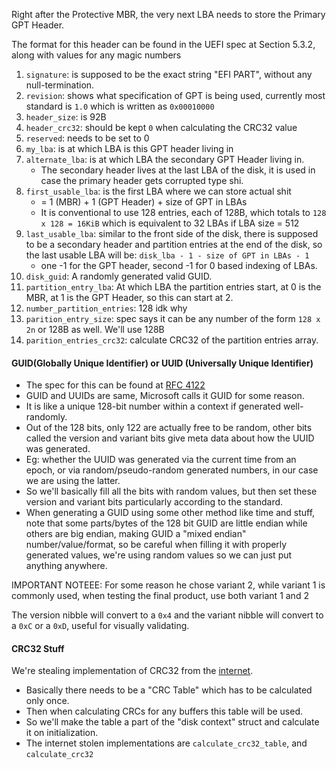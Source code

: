 Right after the Protective MBR, the very next LBA needs to store the Primary GPT Header.

The format for this header can be found in the UEFI spec at Section 5.3.2, along with values for any magic numbers

1. `signature`: is supposed to be the exact string "EFI PART", without any null-termination.
2. `revision`: shows what specification of GPT is being used, currently most standard is `1.0` which is written as `0x00010000`
3. `header_size`: is 92B
4. `header_crc32`: should be kept `0` when calculating the CRC32 value
5. `reserved`: needs to be set to 0
6. `my_lba`: is at which LBA is this GPT header living in
7. `alternate_lba`: is at which LBA the secondary GPT Header living in.
	- The secondary header lives at the last LBA of the disk, it is used in case the primary header gets corrupted type shi.
8. `first_usable_lba`: is the first LBA where we can store actual shit
	- = 1 (MBR) + 1 (GPT Header) + size of GPT in LBAs
	- It is conventional to use 128 entries, each of 128B, which totals to `128 x 128 = 16KiB` which is equivalent to 32 LBAs if LBA size = 512 
9. `last_usable_lba`: similar to the front side of the disk, there is supposed to be a secondary header and partition entries at the end of the disk, so the last usable LBA will be: `disk_lba - 1 - size of GPT in LBAs - 1`
	- one -1 for the GPT header, second -1 for 0 based indexing of LBAs.
10. `disk_guid`: A randomly generated valid GUID.
11. `partition_entry_lba`: At which LBA the partition entries start, at 0 is the MBR, at 1 is the GPT Header, so this can start at 2.
12. `number_partition_entries`: 128 idk why
13. `parition_entry_size`: spec says it can be any number of the form `128 x 2n` or 128B as well. We'll use 128B
14. `parition_entries_crc32`: calculate CRC32 of the partition entries array.


#### GUID(Globally Unique Identifier) or UUID (Universally Unique Identifier)

- The spec for this can be found at [RFC 4122](https://datatracker.ietf.org/doc/html/rfc4122)
- GUID and UUIDs are same, Microsoft calls it GUID for some reason.
- It is like a unique 128-bit number within a context if generated well-randomly.
- Out of the 128 bits, only 122 are actually free to be random, other bits called the version and variant bits give meta data about how the UUID was generated.
- Eg: whether the UUID was generated via the current time from an epoch, or via random/pseudo-random generated numbers, in our case we are using the latter.
- So we'll basically fill all the bits with random values, but then set these version and variant bits particularly according to the standard.
- When generating a GUID using some other method like time and stuff, note that some parts/bytes of the 128 bit GUID are little endian while others are big endian, making GUID a "mixed endian" number/value/format, so be careful when filling it with properly generated values, we're using random values so we can just put anything anywhere.

IMPORTANT NOTEEE:
For some reason he chose variant 2, while variant 1 is commonly used, when testing the final product, use both variant 1 and 2

The version nibble will convert to a `0x4` and the variant nibble will convert to a `0xC` or a `0xD`, useful for visually validating.


#### CRC32 Stuff

We're stealing implementation of CRC32 from the [internet](https://www.w3.org/TR/png/#D-CRCAppendix).

- Basically there needs to be a "CRC Table" which has to be calculated only once.
- Then when calculating CRCs for any buffers this table will be used.
- So we'll make the table a part of the "disk context" struct and calculate it on initialization.
- The internet stolen implementations are `calculate_crc32_table`,  and `calculate_crc32`

